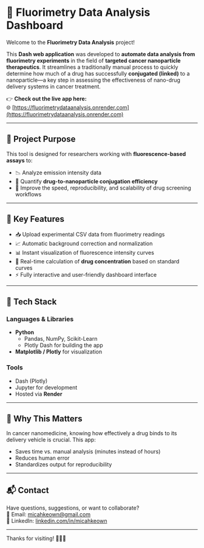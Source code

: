 # 🔬 Fluorimetry Data Analysis Dashboard

Welcome to the **Fluorimetry Data Analysis** project!

This **Dash web application** was developed to **automate data analysis from fluorimetry experiments** in the field of **targeted cancer nanoparticle therapeutics**. It streamlines a traditionally manual process to quickly determine how much of a drug has successfully **conjugated (linked)** to a nanoparticle—a key step in assessing the effectiveness of nano-drug delivery systems in cancer treatment.

👉 **Check out the live app here:**  
🌐 [https://fluorimetrydataanalysis.onrender.com](https://fluorimetrydataanalysis.onrender.com)

---

## 🎯 Project Purpose

This tool is designed for researchers working with **fluorescence-based assays** to:
- 📉 Analyze emission intensity data
- 🧪 Quantify **drug-to-nanoparticle conjugation efficiency**
- 🧠 Improve the speed, reproducibility, and scalability of drug screening workflows

---

## 🧠 Key Features

- 📥 Upload experimental CSV data from fluorimetry readings
- 📈 Automatic background correction and normalization
- 📊 Instant visualization of fluorescence intensity curves
- 📐 Real-time calculation of **drug concentration** based on standard curves
- ⚡ Fully interactive and user-friendly dashboard interface

---

## 🧰 Tech Stack

### Languages & Libraries
- **Python**
  - Pandas, NumPy, Scikit-Learn
  - Plotly Dash for building the app
- **Matplotlib / Plotly** for visualization

### Tools
- Dash (Plotly)
- Jupyter for development
- Hosted via **Render**

---

## 🧪 Why This Matters

In cancer nanomedicine, knowing how effectively a drug binds to its delivery vehicle is crucial. This app:
- Saves time vs. manual analysis (minutes instead of hours)
- Reduces human error
- Standardizes output for reproducibility

---

## 📬 Contact

Have questions, suggestions, or want to collaborate?  
📧 Email: [micahkeown@gmail.com](mailto:micahkeown@gmail.com)  
🔗 LinkedIn: [linkedin.com/in/micahkeown](https://www.linkedin.com/in/micahkeown)

---

Thanks for visiting! 👨‍🔬💡


